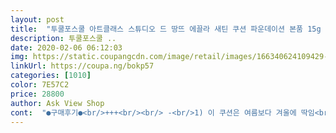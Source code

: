 ```yaml
---
layout: post 
title:  "투쿨포스쿨 아트클래스 스튜디오 드 땅뜨 에끌라 새틴 쿠션 파운데이션 본품 15g + 리필 15g x 2p, 2호 아이보리, 1세트" 
description: 투쿨포스쿨 ..
date: 2020-02-06 06:12:03 
img: https://static.coupangcdn.com/image/retail/images/166340624109429-0e62e874-b085-427f-87a8-7c1f7faedd0d.jpg 
linkUrl: https://coupa.ng/bokp57 
categories: [1010] 
color: 7E57C2 
price: 28800 
author: Ask View Shop 
cont:  "●구매후기●<br/>+++<br/><br/> -<br/>1) 이 쿠션은 여름보다 겨울에 딱임<br/>1) 촉촉해서 건성인 사람들에게 부담이 없다<br/>1) 쿠션을 두드리기 전 얼굴에 크림을 많이 바르지 마라  and gt; 쿠션 퍼프를 두들기다 잠깐 밀었는데 가루 같은 게 막 나왔음<br/>2) 발랐을 때 무거운 느낌이 없다<br/>2) 쿠션 퍼프가 모찌하지 않아서 찹찹 먹는 느낌이 안 든다<br/>2) 화장이 무너지는 것을 방지하기 위해 픽서와 파우더 등을 필수로 이용할 듯<br/>2시간 후 : 촉촉함을 넘어 물광이 과하던 피부가 살짝 사그라들며 피부에 착 감기기 시작  and gt; and gt; 이때가 피부 표현 제일 예뻤음!!!<br/>2월 26일 제품을 받은 당일<br/>2월 27일 쿠션을 바르고 난 후의 후기 (지나치게 솔직함)<br/>3) 촉촉한 건 좋으나 손으로 눌렀을 때 손 자국이 좀 남는다<br/>3) 톤업 프라이머나 컨실러를 바르지 않은 맨 얼굴이어도 잡티를 어느 정도 가려준다 (촉촉한 거에 비해 커버력은 의외로 괜찮음)<br/>3시간 후 : 촉촉할 땐 다 커버가 되는 듯싶었으나, 각질 있는 부분이 다 들고일어나기 시작함 피부의 화사함도 점점 사라지는 게 눈에 보임<br/>4) 바르고 난 직후 코 끼임은 없으나 아이홀에 선이 생긴다 (이건 사람마다 다르게 나타날 듯)<br/>4) 휴지로 볼을 눌렀을 때도 마찬가지다 좀 묻어 나온다<br/>4시간 후 : 3시간 지났을 때보다 더 피부에 밀착됨 하지만 처음 바르고 난 후의 화사함이 사라짐 손등에 발랐을 때 봤던 특유의 노란끼만 남아있음<br/>5) 손등에 테스트했을 때와 피부에 올릴 때가 다르다 (손등에선 노란끼가 다분했는데 피부에 올려보니 자연스럽다 굳굳)<br/>5시간 후 : 피부는 한 시간 전과 똑같음 슬슬 콧등과 콧방울에 기름이 뜨기 시작<br/>6시간 후 : 삼각존이랑 아이홀에 또 주름이 낌 그리고 얼굴 전체에 기름이 뜨기 시작함<br/>7시간 후 : 전체적으로 번들거림 무너지는 건 보통임 보기 싫게 무너지진 않음<br/>: 생긴 게 적당히 고급진 느낌?! 쿠션 케이스가 예뻤어요 쿠션을 까고 나서 손으로 내용물을 찍어보니 예상보다 노란끼가 좀 돌더라고요 ㅋㅋㅋㅋㅋ 원래 제 피부가 노란끼가 있긴 한데 쓰던 파데들은 노란끼가 적어서 적응이 안 되긴 합니다 ㅎㅎ<br/>※ 결론<br/>※ 만약 내가 이 쿠션을 쭉 써야 되는 상황이라면 픽서와 파우더로 엄청 고정할 거 같음<br/>※ 수정 화장 거의 안 했음<br/>※ 오로지 쿠션만 피부에 도포했음 (컨실러, 파우더, 픽서 일체 사용 안 함)<br/>※ 코로나 때문에 집에서 계속 바르고 있었음<br/>》 일단 후기 적는 본인은 전체 피부가 건성이며 유존과 티존에 기름이 좀 생김<br/>가성비도 빠질 수 없는데 본품1개에 리필2개 가격이 3만원도 하지 않아 정말 저렴하고, 케이스도 골드색으로 번쩍번쩍 고급스러우면서 질 좋은 제품이라 너무 좋이요~^^<br/>결론 = 난 무조건 커버 있게 피부에 쫙 달라붙어야 된다! 촉촉보다 커버다!! 하는 사람이라면 이 쿠션 추천 안 함<br/>그때 별점도 다시 매길게요!<br/>그리고 2시간 지난 시점부터 아이홀에 주름 끼인 선이 진하게 생김^^ 진짜 너무 선명해서 눈 감을 때마다 너무 잘 보임<br/>그리고.<br/> 다른 쿠션 쓸때보단 덜 찍어서 발라야 할 것 같아요.<br/> 적은 양으로도 충분히 발립니다.<br/><br/>늘 쿠션을 써도 뭔가 화장이 덜 된 느낌이지만,<br/>단점<br/>두꺼운 피부때문에 뭘 더 바르면 너무 붕 떠버리는 탓에 찝찝한 기분이었는데<br/>반신반의로 먼저 손등에 발라봤는데 뭔가 촉촉하면서도 피부를 잘 감싸는 느낌이 들었어요!! 특히 쿠션 사용 후 바로 흡수되어 잘 묻어나지 않아 좋았는데, 더 놀라운 건 비누로만 손을 씻었는데도 잔여물이 남지않고 금방 지워져서 인상적이었어요.<br/> 그래서 얼굴에도 망설이지 않고 바로 사용했어요~!!<br/>발릴 때 약간의 쿨링감이 있고, 부드럽고 얇게 밀착 잘 됩니다.<br/><br/>사실 제가 지복합성 피부라 쿠션 고를때 정말 신중해지거든요~피부에 잘 맞지 않으면 쿠션만 발라도 뜨거나 때때로 밀리거나 해서<br/>수정용으로도 쌓을 때 자연스럽게 잘 쌓여요.<br/> 대신에 양조절! 은 잘 해주셔야 합니다.<br/><br/>얇고 투명하게 표현되는 피부에 은은하게 빛이 나는 느낌이랄까요?<br/>양 조절 잘 해주시는게 관건! 일것 같구요.<br/> 퍼프도 다른 퍼프랑 다르게 좀 쿠션을 덜 먹는 느낌?<br/>역시 촉촉과 커버 이 두 가지를 동시에 잡기 어렵구나.<br/>.<br/> 그래도 이 정도면 쓸만한 쿠션이라고 생각합니다<br/>오늘 저녁에 배송받았습니다!! 평소에 투포스쿨 쿠션 너무 써보고 싶었어용 ㅠㅠ 포장이나 제품 하자 전혀 없었습니다 일단 제품 구성과 쿠션의 커버력만 먼저 올려 보아요!! 사진과 동영상에 나와 있으니 꼭 봐주세요.<br/> :)<br/>완벽하게 커버가 되거나 하진 않지만 모공커버도 잘 되는 편이구요<br/>왠만해서는 쿠션제품을 바꾸지 않는데, 이번엔 정말 주문을 잘 한 것 같아요~!!<br/>이 제품은 커버가 확실하니깐 다른 걸 발라줘야 겠다는 생각도 안들어요~!! 향기도 은은한 꽃향기가 나서 넘나 만족스럽네요~!!<br/>이정도 가격에 이정도 제품이면 저는 만족만족 대만족이에요!^^<br/>자연스럽게 광채가 나는데 이 부분이 이 제품의 가장 큰 특징 인것 같아요.<br/><br/>장점<br/>저는 건성피부라서 커버력이 강조된 제품보다는 촉촉한 제품을 선호하는데 이 쿠션이 딱인 것 같아요.<br/><br/>저는 기초바르고 썬크림 바르고 쿠션으로 마감하거든요.<br/><br/>저는 워낙 건성이라 광채가 나는 피부를 선호하는 편인데, 부담스럽지 않게 광채가 나서 마음에 들었어요.<br/><br/>제가 기존에 쓰는 썬크림에도 조화가 잘 맞아떨어지는게, 쿠션을 발랐다고 밀리지도 않고 뜨지도 않으면서,<br/>젤 중요한 건 커버력이 정말 좋아요~~!!<br/>지속력 테스트<br/>쫀쫀한 느낌이였어요.<br/> 아무래도 다른 제품보단 좀 오래 쓸수 있을 것 같아요~<br/>처음 발랐을때 다른 쿠션찍듯이 스펀지에 찍어서 발랐는데도 많이 발려서 깜짝 놀랐어요~<br/>촉촉한 쿠션이라 어쩔수 없는 것 같아요.<br/> 전반적으로 무너짐이 나쁘지 않아서 마음에 들어요.<br/><br/>커버력도 사진에 보시면 큰 흉터도 어느정도 가려질 정도로 촉촉한 쿠션중에선 커버가 잘되는 편이에요.<br/><br/>쿠션 다 도포한 시각 3시 19분<br/>쿠션을 다 써서 주문하려고 검색하던차에 처음 보는 제품이라 주문해 보았어요.<br/><br/>쿠션의 지속력과 제품에 대한 자세한 후기는 쿠션을 제대로 써본 뒤에 다시 적으러 오겠습니다!<br/>투쿨포스쿨 쿠팡 모두 사랑해요♡<br/>평소에 21호 쓰는데 2호 쓰니까 딱 좋았어요, 대부분의 21호 쓰시는 분들 2호 쓰시면 피부톤 맞으실 것 같아요.<br/><br/>화장하고 10시간 정도 있어봤는데 앞에도 말씀드렸지만 건성이 심해서 웬만한 제품은 다 코쪽 각질 부각이 되거든요.<br/> 이  제품은 거의 각질부각 없었고요 대신에 손자국이나 머리카락 자국은 조금 나는편이에요.<br/><br/>" 
---
```

